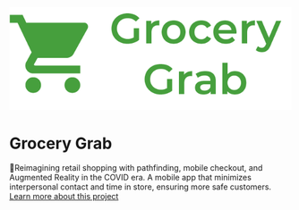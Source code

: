 ![logo](logo.png)
# Grocery Grab
🛒Reimagining retail shopping with pathfinding, mobile checkout, and Augmented Reality in the COVID era. A mobile app that minimizes interpersonal contact and time in store, ensuring more safe customers.\
[Learn more about this project](https://devpost.com/software/grocery-grab)

